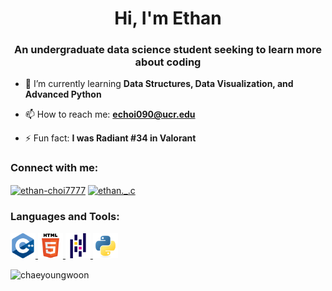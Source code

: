 <h1 align="center">Hi, I'm Ethan</h1>
<h3 align="center">An undergraduate data science student seeking to learn more about coding</h3>

- 🌱 I’m currently learning **Data Structures, Data Visualization, and Advanced Python**

- 📫 How to reach me: **echoi090@ucr.edu**

- ⚡ Fun fact: **I was Radiant #34 in Valorant**

<h3 align="left">Connect with me:</h3>
<p align="left">
<a href="https://linkedin.com/in/ethan-choi7777" target="blank"><img align="center" src="https://raw.githubusercontent.com/rahuldkjain/github-profile-readme-generator/master/src/images/icons/Social/linked-in-alt.svg" alt="ethan-choi7777" height="30" width="40" /></a>
<a href="https://instagram.com/ethan._.c" target="blank"><img align="center" src="https://raw.githubusercontent.com/rahuldkjain/github-profile-readme-generator/master/src/images/icons/Social/instagram.svg" alt="ethan._.c" height="30" width="40" /></a>
</p>

<h3 align="left">Languages and Tools:</h3>
<p align="left"> <a href="https://www.w3schools.com/cpp/" target="_blank" rel="noreferrer"> <img src="https://raw.githubusercontent.com/devicons/devicon/master/icons/cplusplus/cplusplus-original.svg" alt="cplusplus" width="40" height="40"/> </a> <a href="https://www.w3.org/html/" target="_blank" rel="noreferrer"> <img src="https://raw.githubusercontent.com/devicons/devicon/master/icons/html5/html5-original-wordmark.svg" alt="html5" width="40" height="40"/> </a> <a href="https://pandas.pydata.org/" target="_blank" rel="noreferrer"> <img src="https://raw.githubusercontent.com/devicons/devicon/2ae2a900d2f041da66e950e4d48052658d850630/icons/pandas/pandas-original.svg" alt="pandas" width="40" height="40"/> </a> <a href="https://www.python.org" target="_blank" rel="noreferrer"> <img src="https://raw.githubusercontent.com/devicons/devicon/master/icons/python/python-original.svg" alt="python" width="40" height="40"/> </a> </p>

<p><img align="center" src="https://github-readme-stats.vercel.app/api/top-langs?username=chaeyoungwoon&show_icons=true&locale=en&layout=compact" alt="chaeyoungwoon" /></p>

